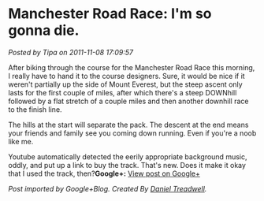 # Manchester Road Race: I'm so gonna die.

*Posted by Tipa on 2011-11-08 17:09:57*



After biking through the course for the Manchester Road Race this morning, I really have to hand it to the course designers. Sure, it would be nice if it weren't partially up the side of Mount Everest, but the steep ascent only lasts for the first couple of miles, after which there's a steep DOWNhill followed by a flat stretch of a couple miles and then another downhill race to the finish line.  
  
The hills at the start will separate the pack. The descent at the end means your friends and family see you coming down running. Even if you're a noob like me.  
  
Youtube automatically detected the eerily appropriate background music, oddly, and put up a link to buy the track. That's new. Does it make it okay that I used the track, then?**Google+:** [View post on Google+](https://plus.google.com/108460561201888322767/posts/fBGfQyEwJbH)

  
  
*Post imported by Google+Blog. Created By [Daniel Treadwell](http://minimali.se/).*
